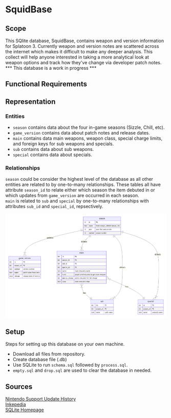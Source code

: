 # SquidBase

## Scope

This SQlite database, SquidBase, contains weapon and version information for Splatoon 3. Currently weapon and version notes are scattered across the internet which makes it difficult to make any deeper analysis. This collect will help anyone interested in taking a more analytical look at weapon options and track how they've change via developer patch notes.
<br/> *** This database is a work in progress ***

## Functional Requirements

## Representation

### Entities
* `season` contains data about the four in-game seasons (Sizzle, Chill, etc).
* `game_version` contains data about patch notes and release dates. 
* `main` contains data main weapons, weapon class, special charge limits, and foreign keys for sub weapons and specials.
* `sub` contains data about sub weapons.
* `special` contains data about specials.

### Relationships

`season` could be consider the highest level of the database as all other entities are related to by one-to-many relationships. These tables all have attribute `season_id` to relate either which season the item debuted in or which updates from `game_version` are occurred in each season. <br/>
`main` is related to `sub` and `special` by one-to-many relationships with attributes `sub_id` and `special_id`, repsectively.

![Entity Relationship Diagram](diagram.png)


## Setup
Steps for setting up this database on your own machine.
* Download all files from repository.
* Create database file (.db)
* Use SQLite to run `schema.sql` followed by `process.sql`.
* `empty.sql` and `drop.sql` are used to clear the database in needed.

## Sources
[Nintendo Support Update History](https://en-americas-support.nintendo.com/app/answers/detail/a_id/61257/~/splatoon-3-update-history) <br/>
[Inkepedia](https://splatoonwiki.org/wiki/Main_Page) <br/>
[SQLite Homepage](https://www.sqlite.org/index.html)
